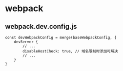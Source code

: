 # webpack

## webpack.dev.config.js

	const devWebpackConfig = merge(baseWebpackConfig, {
		devServer {
			// ...
			disableHostCheck: true, // 域名限制时添加可解决
			// ...
		}
	}